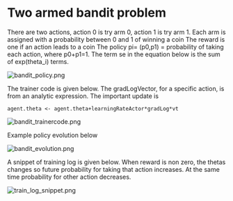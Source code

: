 # Two armed bandit problem

There are two actions, action 0 is try arm 0, action 1 is try arm 1.  Each arm is assigned with a probability between 0 and 1 of winning a coin
The reward is one if an action leads to a coin
The policy pi= (p0,p1) = probability of taking each action, where p0+p1=1. The term se in the equation below is the sum of exp(theta_i) terms.



![bandit_policy.png](pics%2Fbandit_policy.png)

The trainer code is given below. The gradLogVector, for a specific action, is from an 
analytic expression. The important update is
        
    agent.theta <- agent.theta+learningRateActor*gradLog*vt

![bandit_trainercode.png](pics%2Fbandit_trainercode.png)


Example policy evolution below

![bandit_evolution.png](pics%2Fbandit_evolution.png)

A snippet of training log is given below. When reward is non zero, the thetas changes so future probability for 
taking that action increases. At the same time probability for other action decreases.  

![train_log_snippet.png](pics%2Ftrain_log_snippet.png)